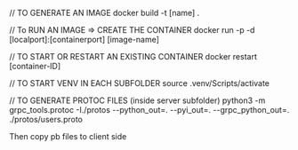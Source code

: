 // TO GENERATE AN IMAGE
docker build -t [name] .

// To RUN AN IMAGE => CREATE THE CONTAINER
docker run -p -d [localport]:[containerport] [image-name]

// TO START OR RESTART AN EXISTING CONTAINER
docker restart [container-ID]

// TO START VENV IN EACH SUBFOLDER
source .venv/Scripts/activate

// TO GENERATE PROTOC FILES (inside server subfolder)
python3 -m grpc_tools.protoc -I./protos --python_out=. --pyi_out=. --grpc_python_out=. ./protos/users.proto

Then copy pb files to client side